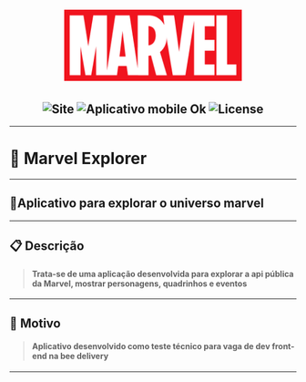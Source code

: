 <h1 align="center">
    <a href="https://laravelcollective.com/tools/banner">
        <img alt="Banner" title="#Banner" style="object-fit: cover; height:125px;" src="./src/assets/logo-red.png"/>
    </a>
</h1>
<h2 align="center">
  <img src="https://img.shields.io/badge/Site-ok-gree?style=for-the-badge" alt="Site" />
  <img src="https://img.shields.io/badge/Mobile-OK-gree?style=for-the-badge" alt="Aplicativo mobile Ok" />
  <img src="https://img.shields.io/badge/License-MIT-blue?color=gree&style=for-the-badge" alt="License" />
</h2>

------------------------


# 🤖 Marvel Explorer

------------------------


## 📱Aplicativo para explorar o universo marvel


------------------------

## 📋 Descrição

 > #### Trata-se de uma aplicação desenvolvida para explorar a api pública da Marvel, mostrar personagens, quadrinhos e eventos

------------------------

## 🎯 Motivo
> #### Aplicativo desenvolvido como teste técnico para vaga de dev front-end na bee delivery

------------------------

